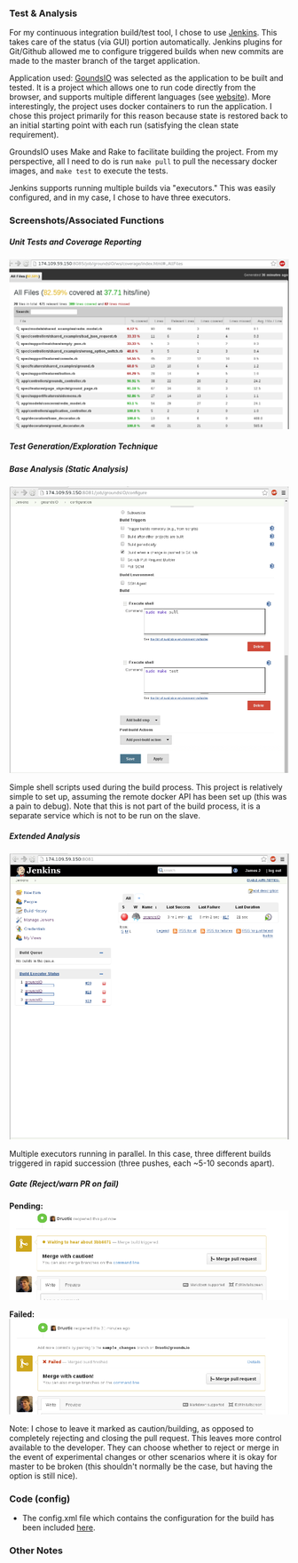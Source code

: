 ### Test & Analysis

For my continuous integration build/test tool, I chose to use [Jenkins](http://jenkins-ci.org/).  This takes care of the status
(via GUI) portion automatically.  Jenkins plugins for Git/Github allowed me to configure triggered 
builds when new commits are made to the master branch of the target application.

Application used: [GoundsIO](https://github.com/grounds/grounds.io) was selected as the application to
be built and tested.  It is a project which allows one to run code directly from the browser, and supports
multiple different languages (see [website](http://beta.42grounds.io/)).  More interestingly, the project
uses docker containers to run the application.  I chose this project primarily for this reason because
state is restored back to an initial starting point with each run (satisfying the clean state
requirement).

GroundsIO uses Make and Rake to facilitate building the project.  From my perspective, all I need to do
is run `make pull` to pull the necessary docker images, and `make test` to execute the tests.

Jenkins supports running multiple builds via "executors."  This was easily configured, and in my case,
I chose to have three executors.

### Screenshots/Associated Functions

##### Unit Tests and Coverage Reporting

![Test Coverage](images/test_cov.png "Test Coverage")
  
##### Test Generation/Exploration Technique

##### Base Analysis (Static Analysis)

![Build Scripts](images/build_scripts.png "Build Scripts")

Simple shell scripts used during the build process.  This project is relatively simple to set up, assuming the remote docker API has been set up (this was a pain to debug). Note that this is not part of the build process, it is a separate service which is not to be run on the slave.

##### Extended Analysis

![Multiple Executors Running in Parallel](images/multiple_slaves.png "Multiple Executors")

Multiple executors running in parallel.  In this case, three different builds triggered in rapid succession (three pushes, each ~5-10 seconds apart).

##### Gate (Reject/warn PR on fail)

**Pending:**
![Pull Request - Build Pending](images/build_pending.png "Pull Request - Build Pending")

**Failed:**
![Pull Request - Build Failed](images/build_fail.png "Pull Request - Build Failed")


Note: I chose to leave it marked as caution/building, as opposed to completely rejecting and 
closing the pull request.  This leaves more control available to the developer. They can
choose whether to reject or merge in the event of experimental changes or other scenarios
where it is okay for master to be broken (this shouldn't normally be the case, but having the option
is still nice).

### Code (config)

  - The config.xml file which contains the configuration for the build has been included [here](https://github.com/Druotic/devops-project/blob/milestone2/config.xml).

### Other Notes

